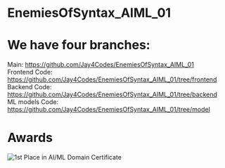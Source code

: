 # EnemiesOfSyntax_AIML_01

# We have four branches:
Main: https://github.com/Jay4Codes/EnemiesOfSyntax_AIML_01
<br />Frontend Code: https://github.com/Jay4Codes/EnemiesOfSyntax_AIML_01/tree/frontend
<br />Backend Code: https://github.com/Jay4Codes/EnemiesOfSyntax_AIML_01/tree/backend
<br />ML models Code: https://github.com/Jay4Codes/EnemiesOfSyntax_AIML_01/tree/model

# Awards
![1st Place in AI/ML Domain Certificate](https://imagizer.imageshack.com/img924/9486/KOUU45.jpg)
